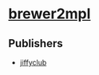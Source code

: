 # [brewer2mpl](https://pypi.org/project/brewer2mpl)



## Publishers
- [jiffyclub](https://pypi.org/user/jiffyclub)

